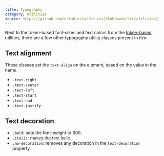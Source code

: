 ```yaml
---
title: Typography
category: Utilities
source: https://github.com/crinklesio/feo-css/blob/main/src/utilities/_typography.scss
---
```


Next to the token-based font-sizes and text colors from the [token-based](/token-based) utilities, there are a few other typography utility classes present in *Feo*.

## Text alignment

These classes set the `text-align` on the element, based on the value in the name. 

- `.text-right`
- `.text-center`
- `.text-left`
- `.text-start`
- `.text-end`
- `.text-justify`

## Text decoration

- `.bold`: sets the font-weight to 600.
- `.italic`: makes the text italic.
- `.no-decoration`: removes any decoration in the `text-decoration` property. 